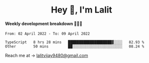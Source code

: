 <h1 align="center">Hey 👋, I'm Lalit</h1>

#### Weekly development breakdown 👨🏻‍💻
<!--START_SECTION:waka-->

```text
From: 02 April 2022 - To: 09 April 2022

TypeScript   8 hrs 28 mins   ████████████████████▓░░░░   82.93 %
Other        50 mins         ██░░░░░░░░░░░░░░░░░░░░░░░   08.24 %
```

<!--END_SECTION:waka-->

Reach me at → lalitvijay9480@gmail.com

